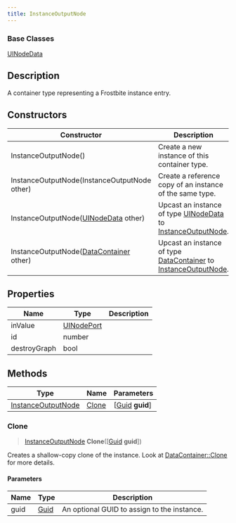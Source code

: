 ```yaml
---
title: InstanceOutputNode
---
```

### Base Classes

[UINodeData](/vext/ref/fb/uinodedata/)

## Description

A container type representing a Frostbite instance entry.

## Constructors

| Constructor                                                                   | Description                                                                                                                 |
| ----------------------------------------------------------------------------- | --------------------------------------------------------------------------------------------------------------------------- |
| InstanceOutputNode()                                                          | Create a new instance of this container type.                                                                               |
| InstanceOutputNode(InstanceOutputNode other)                                  | Create a reference copy of an instance of the same type.                                                                    |
| InstanceOutputNode([UINodeData](/vext/ref/fb/uinodedata/) other)                            | Upcast an instance of type [UINodeData](/vext/ref/fb/uinodedata/) to [InstanceOutputNode](/vext/ref/fb/instanceoutputnode/).                            |
| InstanceOutputNode([DataContainer](/vext/ref/shared/class/datacontainer) other) | Upcast an instance of type [DataContainer](/vext/ref/shared/class/datacontainer) to [InstanceOutputNode](/vext/ref/fb/instanceoutputnode/). |

## Properties

| Name         | Type                     | Description |
| ------------ | ------------------------ | ----------- |
| inValue      | [UINodePort](/vext/ref/fb/uinodeport/) |             |
| id           | number                   |             |
| destroyGraph | bool                     |             |

## Methods

| Type                                     | Name            | Parameters                                     |
| ---------------------------------------- | --------------- | ---------------------------------------------- |
| [InstanceOutputNode](/vext/ref/fb/instanceoutputnode/) | [Clone](#clone) | \[[Guid](/vext/ref/shared/class/guid) **guid**\] |

### Clone

> [InstanceOutputNode](/vext/ref/fb/instanceoutputnode/) **Clone**(\[[Guid](/vext/ref/shared/class/guid) **guid**\])

Creates a shallow-copy clone of the instance. Look at [DataContainer::Clone](/vext/ref/shared/class/datacontainer#clone) for more details.

#### Parameters

| Name | Type         | Description                                 |
| ---- | ------------ | ------------------------------------------- |
| guid | [Guid](/vext/ref/shared/class/guid/) | An optional GUID to assign to the instance. |
